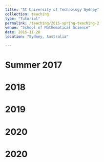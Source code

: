 ```yaml
---
title: "At University of Technology Sydney"
collection: teaching
type: "Tutorial"
permalink: /teaching/2015-spring-teaching-2
venue: "School of Mathematical Science"
date: 2015-11-28
location: "Sydney, Australia"

---
```



Summer 2017
======

2018
======

2019
======

2020
======

2020
======
